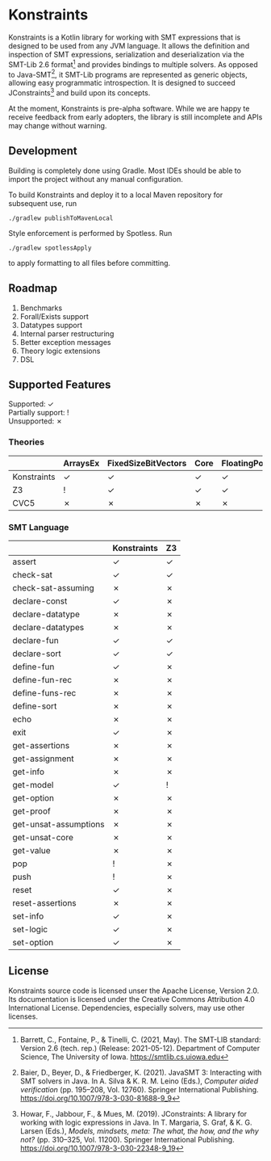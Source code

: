 <!--
   SPDX-License-Identifier: CC-BY-4.0

   Copyright 2023-2023 The Konstraints Authors

   This work is licensed under the Creative Commons Attribution 4.0
   International License.

   You should have received a copy of the license along with this
   work. If not, see <https://creativecommons.org/licenses/by/4.0/>.
-->

# Konstraints

Konstraints is a Kotlin library for working with SMT expressions that is designed to be used from
any JVM language. It allows the definition and inspection of SMT expressions, serialization and
deserialization via the SMT-Lib 2.6 format[^1] and provides bindings to multiple solvers. As opposed
to Java-SMT[^2], it SMT-Lib programs are represented as generic objects, allowing easy programmatic
introspection. It is designed to succeed JConstraints[^3] and build upon its concepts.

At the moment, Konstraints is pre-alpha software. While we are happy te receive feedback from early
adopters, the library is still incomplete and APIs may change without warning.

## Development

Building is completely done using Gradle. Most IDEs should be able to import the project without any
manual configuration.

To build Konstraints and deploy it to a local Maven repository for subsequent use, run

```shell
./gradlew publishToMavenLocal
```

Style enforcement is performed by Spotless. Run

```shell
./gradlew spotlessApply
```

to apply formatting to all files before committing.

## Roadmap

1. Benchmarks
2. Forall/Exists support
3. Datatypes support
4. Internal parser restructuring
5. Better exception messages
6. Theory logic extensions
7. DSL

## Supported Features

Supported: &check;\
Partially support: !\
Unsupported: &cross;

### Theories

|             | ArraysEx | FixedSizeBitVectors | Core    | FloatingPoint | Ints    | Reals   | Reals_Ints | Strings |
|-------------|----------|---------------------|---------|---------------|---------|---------|------------|---------|
| Konstraints | &check;  | &check;             | &check; | &check;       | &check; | &check; | &check;    | &check; |
| Z3          | !        | &check;             | &check; | &check;       | &check; | &check; | &check;    | !       |
| CVC5        | &cross;  | &cross;             | &cross; | &cross;       | &cross; | &cross; | &cross;    | &cross; |

### SMT Language

|                       | Konstraints | Z3      |
|-----------------------|-------------|---------|
| assert                | &check;     | &check; |
| check-sat             | &check;     | &check; |
| check-sat-assuming    | &cross;     | &cross; |
| declare-const         | &check;     | &cross; |
| declare-datatype      | &cross;     | &cross; |
| declare-datatypes     | &cross;     | &cross; |
| declare-fun           | &check;     | &check; |
| declare-sort          | &check;     | &check; |
| define-fun            | &check;     | &cross; |
| define-fun-rec        | &cross;     | &cross; |
| define-funs-rec       | &cross;     | &cross; |
| define-sort           | &cross;     | &cross; |
| echo                  | &cross;     | &cross; |
| exit                  | &check;     | &cross; |
| get-assertions        | &cross;     | &cross; |
| get-assignment        | &cross;     | &cross; |
| get-info              | &cross;     | &cross; |
| get-model             | &check;     | !       |
| get-option            | &cross;     | &cross; |
| get-proof             | &cross;     | &cross; |
| get-unsat-assumptions | &cross;     | &cross; |
| get-unsat-core        | &cross;     | &cross; |
| get-value             | &cross;     | &cross; |
| pop                   | !           | &cross; |
| push                  | !           | &cross; |
| reset                 | &check;     | &cross; |
| reset-assertions      | &cross;     | &cross; |
| set-info              | &check;     | &cross; |
| set-logic             | &check;     | &cross; |
| set-option            | &check;     | &cross; |

## License

Konstraints source code is licensed unser the Apache License, Version 2.0. Its documentation is
licensed under the Creative Commons Attribution 4.0 International License. Dependencies, especially
solvers, may use other licenses.

[^1]:
    Barrett, C., Fontaine, P., & Tinelli, C. (2021, May). The SMT-LIB standard: Version 2.6 (tech.
    rep.) (Release: 2021-05-12). Department of Computer Science, The University of Iowa.
    https://smtlib.cs.uiowa.edu

[^2]:
    Baier, D., Beyer, D., & Friedberger, K. (2021). JavaSMT 3: Interacting with SMT solvers in Java.
    In A. Silva & K. R. M. Leino (Eds.), _Computer aided verification_ (pp. 195–208, Vol. 12760).
    Springer International Publishing. https://doi.org/10.1007/978-3-030-81688-9_9

[^3]:
    Howar, F., Jabbour, F., & Mues, M. (2019). JConstraints: A library for working with logic
    expressions in Java. In T. Margaria, S. Graf, & K. G. Larsen (Eds.), _Models, mindsets, meta:
    The what, the how, and the why not?_ (pp. 310–325, Vol. 11200). Springer International
    Publishing. https://doi.org/10.1007/978-3-030-22348-9_19
